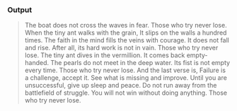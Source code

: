 ### Output

> The boat does not cross the waves in fear. Those who try never lose. When the tiny ant walks with the grain, It slips on the walls a hundred times. The faith in the mind fills the veins with courage. It does not fall and rise. After all, its hard work is not in vain. Those who try never lose. The tiny ant dives in the vermillion. It comes back empty-handed. The pearls do not meet in the deep water. Its fist is not empty every time. Those who try never lose. And the last verse is, Failure is a challenge, accept it. See what is missing and improve. Until you are unsuccessful, give up sleep and peace. Do not run away from the battlefield of struggle. You will not win without doing anything. Those who try never lose.

